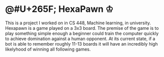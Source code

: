 # @#U+265F; HexaPawn &#x2654;

This is a project I worked on in CS 448, Machine learning, in university. Hexapawn is a game played on a 3x3 board. The premise of the game
is to play something simple enough a beginner could train the computer quickly to achieve domination against a human opponent. At its
current state, if a bot is able to remember roughly 11-13 boards it will have an incredibly high likelyhood of winning all following games.
